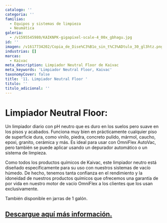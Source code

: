 ```yaml
---
catalogo: ''
categoria: ''
familias:
  - Equipos y sistemas de limpieza
  - Neumática
galeria:
  - /v1595545980/KAIKNPK-gigapixel-scale-4_00x_gbhagu.jpg
id: ''
imagen: /v1617734202/Copia_de_Dise%C3%B1o_sin_t%C3%ADtulo_30_gl3htz.png
industrias: []
marcas:
  - Kaivac
meta_description: Limpiador Neutral Floor de Kaivac
meta_keywords: 'Limpiador Neutral Floor, Kaivac'
taxonomyCover: false
title: '11. Limpiador Neutral Floor '
titulo: ''
titulo_adicional: ''
---
```





# Limpiador Neutral Floor:

Un limpiador diario con pH neutro que es duro en los suelos pero suave en los pisos y acabados. Funciona muy bien en prácticamente cualquier piso de superficie dura, como vinilo, piedra, concreto pulido, mármol, caucho, epoxi, granito, cerámica y más. Es ideal para usar con OmniFlex AutoVac, pero también se puede aplicar usando un depurador automático o un sistema de limpieza.

Como todos los productos químicos de Kaivac, este limpiador neutro está diseñado específicamente para su uso con nuestros sistemas de vacío húmedo. De hecho, tenemos tanta confianza en el rendimiento y la idoneidad de nuestros productos químicos que ofrecemos una garantía de por vida en nuestro motor de vacío OmniFlex a los clientes que los usan exclusivamente.

También disponible en jarras de 1 galón.

## [Descargue aquí más información.](https://synology01.novatec.cr:5001/d/f/560549783454922731)
